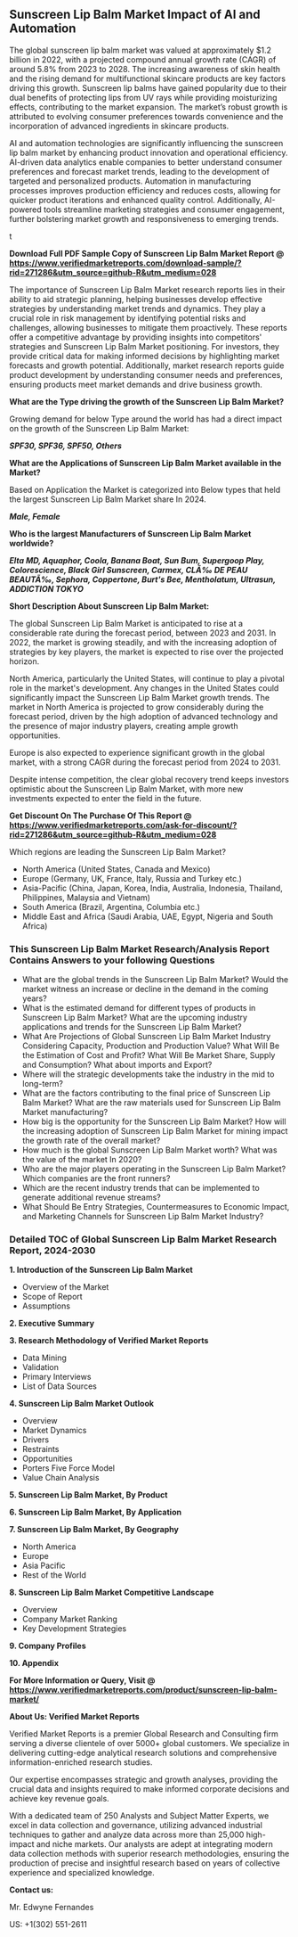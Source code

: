 <h2>Sunscreen Lip Balm Market Impact of AI and Automation</h2><p>The global sunscreen lip balm market was valued at approximately $1.2 billion in 2022, with a projected compound annual growth rate (CAGR) of around 5.8% from 2023 to 2028. The increasing awareness of skin health and the rising demand for multifunctional skincare products are key factors driving this growth. Sunscreen lip balms have gained popularity due to their dual benefits of protecting lips from UV rays while providing moisturizing effects, contributing to the market expansion. The market’s robust growth is attributed to evolving consumer preferences towards convenience and the incorporation of advanced ingredients in skincare products.</p><p>AI and automation technologies are significantly influencing the sunscreen lip balm market by enhancing product innovation and operational efficiency. AI-driven data analytics enable companies to better understand consumer preferences and forecast market trends, leading to the development of targeted and personalized products. Automation in manufacturing processes improves production efficiency and reduces costs, allowing for quicker product iterations and enhanced quality control. Additionally, AI-powered tools streamline marketing strategies and consumer engagement, further bolstering market growth and responsiveness to emerging trends.</p>t</p><p id="" class=""><strong>Download Full PDF Sample Copy of Sunscreen Lip Balm Market Report @ <a href="https://www.verifiedmarketreports.com/download-sample/?rid=271286&utm_source=github-R&utm_medium=028" target="_blank">https://www.verifiedmarketreports.com/download-sample/?rid=271286&utm_source=github-R&utm_medium=028</a></strong></p><p>The importance of&nbsp;Sunscreen Lip Balm Market research reports lies in their ability to aid strategic planning, helping businesses develop effective strategies by understanding market trends and dynamics. They play a crucial role in risk management by identifying potential risks and challenges, allowing businesses to mitigate them proactively. These reports offer a competitive advantage by providing insights into competitors' strategies and Sunscreen Lip Balm Market positioning. For investors, they provide critical data for making informed decisions by highlighting market forecasts and growth potential. Additionally, market research reports guide product development by understanding consumer needs and preferences, ensuring products meet market demands and drive business growth.</p><p><strong>What are the&nbsp;Type driving the growth of the Sunscreen Lip Balm Market?</strong></p><p id="" class="">Growing demand for below Type around the world has had a direct impact on the growth of the Sunscreen Lip Balm Market:</p><em><strong>SPF30, SPF36, SPF50, Others</strong></em></p><strong>What are the&nbsp;Applications&nbsp;of Sunscreen Lip Balm Market available in the Market?</strong></p><p id="" class="">Based on Application the Market is categorized into Below types that held the largest Sunscreen Lip Balm Market share In 2024.</p><em><strong>Male, Female</strong></em></p><strong>Who is the largest Manufacturers of Sunscreen Lip Balm Market worldwide?</strong></p><p><em><strong>Elta MD, Aquaphor, Coola, Banana Boat, Sun Bum, Supergoop Play, Colorescience, Black Girl Sunscreen, Carmex, CLÃ‰ DE PEAU BEAUTÃ‰, Sephora, Coppertone, Burt's Bee, Mentholatum, Ultrasun, ADDICTION TOKYO</strong></em></p><p id="" class=""><strong>Short Description About Sunscreen Lip Balm Market:</strong></p><p>The global Sunscreen Lip Balm Market is anticipated to rise at a considerable rate during the forecast period, between 2023 and 2031. In 2022, the market is growing steadily, and with the increasing adoption of strategies by key players, the market is expected to rise over the projected horizon.</p><p>North America, particularly the United States, will continue to play a pivotal role in the market's development. Any changes in the United States could significantly impact the Sunscreen Lip Balm Market growth trends. The market in North America is projected to grow considerably during the forecast period, driven by the high adoption of advanced technology and the presence of major industry players, creating ample growth opportunities.</p><p>Europe is also expected to experience significant growth in the global market, with a strong CAGR during the forecast period from 2024 to 2031.</p><p>Despite intense competition, the clear global recovery trend keeps investors optimistic about the Sunscreen Lip Balm Market, with more new investments expected to enter the field in the future.</p><p id="" class=""><strong>Get Discount On The Purchase Of This Report @ <a href="https://www.verifiedmarketreports.com/ask-for-discount/?rid=271286&utm_source=github-R&utm_medium=028" target="_blank">https://www.verifiedmarketreports.com/ask-for-discount/?rid=271286&utm_source=github-R&utm_medium=028</a></strong></p>Which regions are leading the Sunscreen Lip Balm Market?</p><ul><li>North America (United States, Canada and Mexico)</li><li>Europe (Germany, UK, France, Italy, Russia and Turkey etc.)</li><li>Asia-Pacific (China, Japan, Korea, India, Australia, Indonesia, Thailand, Philippines, Malaysia and Vietnam)</li><li>South America (Brazil, Argentina, Columbia etc.)</li><li>Middle East and Africa (Saudi Arabia, UAE, Egypt, Nigeria and South Africa)</li></ul><h3 id="" class="">This Sunscreen Lip Balm Market Research/Analysis Report Contains Answers to your following Questions</h3><ul><li>What are the global trends in the Sunscreen Lip Balm Market? Would the market witness an increase or decline in the demand in the coming years?</li><li>What is the estimated demand for different types of products in Sunscreen Lip Balm Market? What are the upcoming industry applications and trends for the Sunscreen Lip Balm Market?</li><li>What Are Projections of Global Sunscreen Lip Balm Market Industry Considering Capacity, Production and Production Value? What Will Be the Estimation of Cost and Profit? What Will Be Market Share, Supply and Consumption? What about imports and Export?</li><li>Where will the strategic developments take the industry in the mid to long-term?</li><li>What are the factors contributing to the final price of Sunscreen Lip Balm Market? What are the raw materials used for Sunscreen Lip Balm Market manufacturing?</li><li>How big is the opportunity for the Sunscreen Lip Balm Market? How will the increasing adoption of Sunscreen Lip Balm Market for mining impact the growth rate of the overall market?</li><li>How much is the global Sunscreen Lip Balm Market worth? What was the value of the market In 2020?</li><li>Who are the major players operating in the Sunscreen Lip Balm Market? Which companies are the front runners?</li><li>Which are the recent industry trends that can be implemented to generate additional revenue streams?</li><li>What Should Be Entry Strategies, Countermeasures to Economic Impact, and Marketing Channels for Sunscreen Lip Balm Market Industry?</li></ul><h3 id="" class="">Detailed TOC of Global Sunscreen Lip Balm Market Research Report, 2024-2030</h3><p id="" class=""><strong>1. Introduction of the Sunscreen Lip Balm Market</strong></p><ul><li>Overview of the Market</li><li>Scope of Report</li><li>Assumptions</li></ul><p id="" class=""><strong>2. Executive Summary</strong></p><p id="" class=""><strong>3. Research Methodology of Verified Market Reports</strong></p><ul><li>Data Mining</li><li>Validation</li><li>Primary Interviews</li><li>List of Data Sources</li></ul><p id="" class=""><strong>4. Sunscreen Lip Balm Market Outlook</strong></p><ul><li>Overview</li><li>Market Dynamics</li><li>Drivers</li><li>Restraints</li><li>Opportunities</li><li>Porters Five Force Model</li><li>Value Chain Analysis</li></ul><p id="" class=""><strong>5. Sunscreen Lip Balm Market, By Product</strong></p><p id="" class=""><strong>6. Sunscreen Lip Balm Market, By Application</strong></p><p id="" class=""><strong>7. Sunscreen Lip Balm Market, By Geography</strong></p><ul><li>North America</li><li>Europe</li><li>Asia Pacific</li><li>Rest of the World</li></ul><p id="" class=""><strong>8. Sunscreen Lip Balm Market Competitive Landscape</strong></p><ul><li>Overview</li><li>Company Market Ranking</li><li>Key Development Strategies</li></ul><p id="" class=""><strong>9. Company Profiles</strong></p><p id="" class=""><strong>10. Appendix</strong></p><p id="" class=""><strong>For More Information or Query, Visit @ <a href="https://www.verifiedmarketreports.com/product/sunscreen-lip-balm-market/" target="_blank">https://www.verifiedmarketreports.com/product/sunscreen-lip-balm-market/</a></strong></p><p id="" class=""><strong>About Us: Verified Market Reports</strong></p><p id="" class="">Verified Market Reports is a premier Global Research and Consulting firm serving a diverse clientele of over 5000+ global customers. We specialize in delivering cutting-edge analytical research solutions and comprehensive information-enriched research studies.</p><p id="" class="">Our expertise encompasses strategic and growth analyses, providing the crucial data and insights required to make informed corporate decisions and achieve key revenue goals.</p><p id="" class="">With a dedicated team of 250 Analysts and Subject Matter Experts, we excel in data collection and governance, utilizing advanced industrial techniques to gather and analyze data across more than 25,000 high-impact and niche markets. Our analysts are adept at integrating modern data collection methods with superior research methodologies, ensuring the production of precise and insightful research based on years of collective experience and specialized knowledge.</p><p id="" class=""><strong>Contact us:</strong></p><p id="" class="">Mr. Edwyne Fernandes</p><p id="" class="">US: +1(302) 551-2611</p>